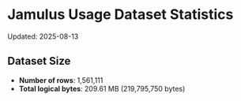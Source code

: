 # Jamulus Usage Dataset Statistics

Updated: 2025-08-13

## Dataset Size
- **Number of rows**: 1,561,111
- **Total logical bytes**: 209.61 MB (219,795,750 bytes)
